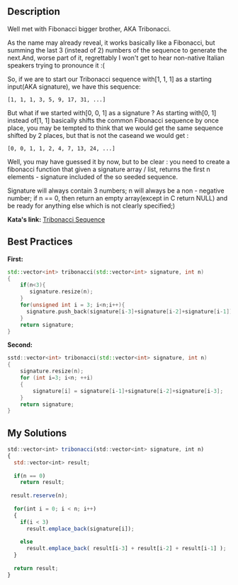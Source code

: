 ## Description

Well met with Fibonacci bigger brother, AKA Tribonacci.

As the name may already reveal, it works basically like a Fibonacci, but summing the last 3 (instead of 2) numbers of the sequence to generate the next.And, worse part of it, regrettably I won't get to hear non-native Italian speakers trying to pronounce it :(

So, if we are to start our Tribonacci sequence with[1, 1, 1] as a starting input(AKA signature), we have this sequence:
```
[1, 1, 1, 3, 5, 9, 17, 31, ...]
```
But what if we started with[0, 0, 1] as a signature ? As starting with[0, 1] instead of[1, 1] basically shifts the common Fibonacci sequence by once place, you may be tempted to think that we would get the same sequence shifted by 2 places, but that is not the caseand we would get :
```
[0, 0, 1, 1, 2, 4, 7, 13, 24, ...]
```
Well, you may have guessed it by now, but to be clear : you need to create a fibonacci function that given a signature array / list, returns the first n elements - signature included of the so seeded sequence.

Signature will always contain 3 numbers; n will always be a non - negative number; if n == 0, then return an empty array(except in C return NULL) and be ready for anything else which is not clearly specified;)

**Kata's link:** [Tribonacci Sequence](https://www.codewars.com/kata/556deca17c58da83c00002db/cpp)

## Best Practices

**First:**
```cpp
std::vector<int> tribonacci(std::vector<int> signature, int n)
{
    if(n<3){
       signature.resize(n);
    }
    for(unsigned int i = 3; i<n;i++){
      signature.push_back(signature[i-3]+signature[i-2]+signature[i-1]);
    }
    return signature;
}
```

**Second:**
```cpp
sstd::vector<int> tribonacci(std::vector<int> signature, int n)
{
    signature.resize(n);
    for (int i=3; i<n; ++i)
    {
        signature[i] = signature[i-1]+signature[i-2]+signature[i-3];
    }
    return signature;
}
```

## My Solutions
```js
std::vector<int> tribonacci(std::vector<int> signature, int n)
{
  std::vector<int> result;
  
  if(n == 0)
    return result;
  
 result.reserve(n);
  
  for(int i = 0; i < n; i++)
  {
    if(i < 3)
      result.emplace_back(signature[i]); 
  
    else 
      result.emplace_back( result[i-3] + result[i-2] + result[i-1] );
  }
  
  return result;
}
```
